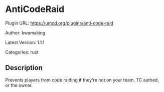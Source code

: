 # AntiCodeRaid

Plugin URL: https://umod.org/plugins/anti-code-raid

Author: kwamaking

Latest Version: 1.1.1

Categories: rust

## Description

Prevents players from code raiding if they're not on your team, TC authed, or the owner.
